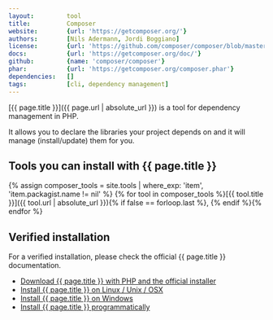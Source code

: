 ```yaml
---
layout:         tool
title:          Composer
website:        {url: 'https://getcomposer.org/'} 
authors:        [Nils Adermann, Jordi Boggiano]
license:        {url: 'https://github.com/composer/composer/blob/master/LICENSE', label: 'MIT License'} 
docs:           {url: 'https://getcomposer.org/doc/'} 
github:         {name: 'composer/composer'} 
phar:           {url: 'https://getcomposer.org/composer.phar'}
dependencies:   []
tags:           [cli, dependency management]
---
```


[{{ page.title }}]({{ page.url | absolute_url }}) is a tool for dependency management in PHP.

It allows you to declare the libraries your project depends on and it will manage (install/update) them for you. 

<!--more--> 

## Tools you can install with {{ page.title }}

{% assign composer_tools = site.tools | where_exp: 'item', 'item.packagist.name != nil' %}
{% for tool in composer_tools %}[{{ tool.title }}]({{ tool.url | absolute_url }}){% if false == forloop.last %}, {% endif %}{% endfor %}

## Verified installation

For a verified installation, please check the official {{ page.title }} documentation.

- [Download {{ page.title }} with PHP and the official installer](https://getcomposer.org/download/) 
- [Install {{ page.title }} on Linux / Unix / OSX](https://getcomposer.org/doc/00-intro.md#installation-linux-unix-osx)
- [Install {{ page.title }} on Windows](https://getcomposer.org/doc/00-intro.md#installation-windows)
- [Install {{ page.title }} programmatically](https://getcomposer.org/doc/faqs/how-to-install-composer-programmatically.md)
